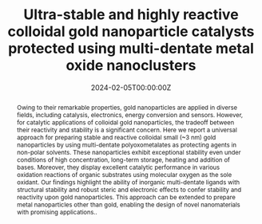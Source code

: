 ---
title: "Ultra-stable and highly reactive colloidal gold nanoparticle catalysts protected using multi-dentate metal oxide nanoclusters"
authors:
- admin
- Takafumi Yatabe
- Kentaro Yonesato
- Soichi Kikkawa
- Seiji Yamazoe
- Ayako Nakata
- Ryo Ishikawa
- Naoya Shibata
- Yuichi Ikuhara, 
- Kazuya Yamaguchi
- Kosuke Suzuki
#author_notes:
#- "Equal contribution"
#- "Equal contribution"
date: "2024-02-05T00:00:00Z"
doi: ""

# Schedule page publish date (NOT publication's date).
publishDate: "2017-01-01T00:00:00Z"

# Publication type.
# Accepts a single type but formatted as a YAML list (for Hugo requirements).
# Enter a publication type from the CSL standard.
publication_types: ["article-journal"]

# Publication name and optional abbreviated publication name.
publication: "*Nature Communications, 15* (in press)"
publication_short: ""

abstract: Owing to their remarkable properties, gold nanoparticles are applied in diverse fields, including catalysis, electronics, energy conversion and sensors. However, for catalytic applications of colloidal gold nanoparticles, the tradeoff between their reactivity and stability is a significant concern. Here we report a universal approach for preparing stable and reactive colloidal small (~3 nm) gold nanoparticles by using multi-dentate polyoxometalates as protecting agents in non-polar solvents. These nanoparticles exhibit exceptional stability even under conditions of high concentration, long-term storage, heating and addition of bases. Moreover, they display excellent catalytic performance in various oxidation reactions of organic substrates using molecular oxygen as the sole oxidant. Our findings highlight the ability of inorganic multi-dentate ligands with structural stability and robust steric and electronic effects to confer stability and reactivity upon gold nanoparticles. This approach can be extended to prepare metal nanoparticles other than gold, enabling the design of novel nanomaterials with promising applications..

# Summary. An optional shortened abstract.
summary: ""

tags:
- Source Themes
featured: true

# links:
# - name: ""
#   url: ""
url_pdf: ''
url_code: ''
url_dataset: ''
url_poster: ''
url_project: ''
url_slides: ''
url_source: ''
url_video: ''

# Featured image
# To use, add an image named `featured.jpg/png` to your page's folder. 
image:
  caption: 'Image credit: [**Unsplash**](https://unsplash.com/photos/a-yellow-background-with-lots-of-small-circles-94qPvR72FWk)'
  focal_point: ""
  preview_only: false

# Associated Projects (optional).
#   Associate this publication with one or more of your projects.
#   Simply enter your project's folder or file name without extension.
#   E.g. `internal-project` references `content/project/internal-project/index.md`.
#   Otherwise, set `projects: []`.
projects: []

# Slides (optional).
#   Associate this publication with Markdown slides.
#   Simply enter your slide deck's filename without extension.
#   E.g. `slides: "example"` references `content/slides/example/index.md`.
#   Otherwise, set `slides: ""`.
slides: ""
---